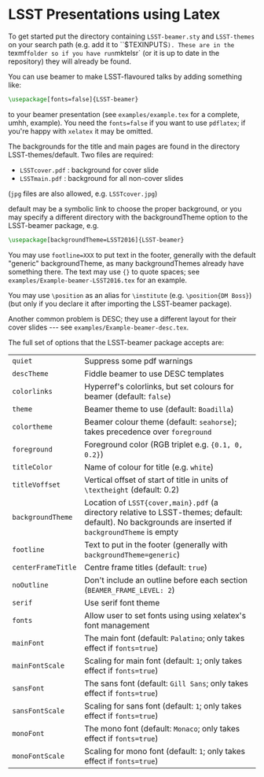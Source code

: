# LSST Presentations using Latex

To get started put the directory containing `LSST-beamer.sty` and `LSST-themes` on your search path (e.g. add
it to ``$TEXINPUTS`). These are in the `texmf` folder so if you have run `mktelsr` (or it is up to date in the repository) they will already be found.


You can use beamer to make LSST-flavoured talks by adding something like:
```latex
\usepackage[fonts=false]{LSST-beamer}
```
to your beamer presentation (see `examples/example.tex` for a complete, umhh, example).  You need the
`fonts=false` if you want to use `pdflatex`; if you're happy with `xelatex` it may be omitted.

The backgrounds for the title and main pages are found in the directory LSST-themes/default. Two files are
required:

*	`LSSTcover.pdf` : background for cover slide
* `LSSTmain.pdf`  : background for all non-cover slides

(`jpg` files are also allowed, e.g. `LSSTcover.jpg`)

default may be a symbolic link to choose the proper background, or you may specify a different directory with
the backgroundTheme option to the LSST-beamer package, e.g.
```latex
\usepackage[backgroundTheme=LSST2016]{LSST-beamer}
```
You may use `footline=XXX` to put text in the footer, generally with the default "generic" backgroundTheme, as
many backgroundThemes already have something there.  The text may use `{}` to quote spaces; see
`examples/Example-beamer-LSST2016.tex` for an example.

You may use `\position` as an alias for `\institute` (e.g. `\position{DM Boss}`) (but only if you
declare it after importing the LSST-beamer package).

Another common problem is DESC; they use a different layout for their cover slides --- see
`examples/Example-beamer-desc.tex`.


The full set of options that the LSST-beamer package accepts are:

| | |
| --- | --- |
| `quiet`    	       | Suppress some pdf warnings |
| `descTheme`	       | Fiddle beamer to use DESC templates |
| `colorlinks`	     | Hyperref's colorlinks, but set colours for beamer (default: `false`) |
| `theme`	           | Beamer theme to use (default: `Boadilla`) |
| `colortheme`	     | Beamer colour theme (default: `seahorse`); takes precedence over `foreground` |
| `foreground`	     | Foreground color (RGB triplet e.g. `{0.1, 0, 0.2}`) |
| `titleColor`	     | Name of colour for title (e.g. `white`) |
| `titleVoffset`     | Vertical offset of start of title in units of `\textheight` (default: 0.2) |
| `backgroundTheme`  | Location of `LSST{cover,main}.pdf` (a directory relative to LSST-themes; default: default). No backgrounds are inserted if `backgroundTheme` is empty |
| `footline`	       | Text to put in the footer (generally with `backgroundTheme=generic`) |
| `centerFrameTitle` | Centre frame titles (default: `true`) |
| `noOutline`	       | Don't include an outline before each section (`BEAMER_FRAME_LEVEL: 2`) |
| `serif`	           | Use serif font theme |
| `fonts`	           | Allow user to set fonts using using xelatex's font management |
| `mainFont`	       | The main font (default: `Palatino`;  only takes effect if `fonts=true`) |
| `mainFontScale`    | Scaling for main font (default: `1`; only takes effect if `fonts=true`) |
| `sansFont`	       | The sans font (default: `Gill Sans`; only takes effect if `fonts=true`) |
| `sansFontScale`    | Scaling for sans font (default: `1`; only takes effect if `fonts=true`) |
| `monoFont`	       | The mono font (default: `Monaco`;    only takes effect if `fonts=true`) |
| `monoFontScale`    | Scaling for mono font (default: `1`; only takes effect if `fonts=true`) |
